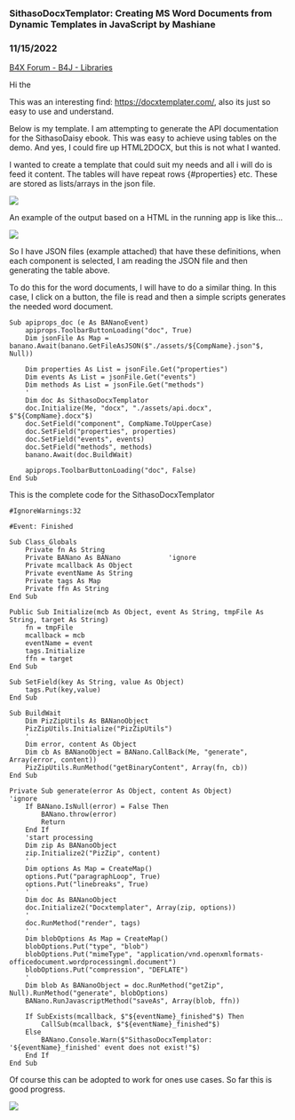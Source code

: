 ### SithasoDocxTemplator: Creating MS Word Documents from Dynamic Templates in JavaScript by Mashiane
### 11/15/2022
[B4X Forum - B4J - Libraries](https://www.b4x.com/android/forum/threads/144171/)

Hi the  
  
This was an interesting find: <https://docxtemplater.com/>, also its just so easy to use and understand.  
  
Below is my template. I am attempting to generate the API documentation for the SithasoDaisy ebook. This was easy to achieve using tables on the demo. And yes, I could fire up HTML2DOCX, but this is not what I wanted.  
  
I wanted to create a template that could suit my needs and all i will do is feed it content. The tables will have repeat rows {#properties} etc. These are stored as lists/arrays in the json file.  
  
![](https://www.b4x.com/android/forum/attachments/136023)  
  
An example of the output based on a HTML in the running app is like this…  
  
![](https://www.b4x.com/android/forum/attachments/136024)  
  
So I have JSON files (example attached) that have these definitions, when each component is selected, I am reading the JSON file and then generating the table above.  
  
To do this for the word documents, I will have to do a similar thing. In this case, I click on a button, the file is read and then a simple scripts generates the needed word document.  
  

```B4X
Sub apiprops_doc (e As BANanoEvent)  
    apiprops.ToolbarButtonLoading("doc", True)  
    Dim jsonFile As Map = banano.Await(banano.GetFileAsJSON($"./assets/${CompName}.json"$, Null))  
   
    Dim properties As List = jsonFile.Get("properties")  
    Dim events As List = jsonFile.Get("events")  
    Dim methods As List = jsonFile.Get("methods")  
    '  
    Dim doc As SithasoDocxTemplator  
    doc.Initialize(Me, "docx", "./assets/api.docx", $"${CompName}.docx"$)  
    doc.SetField("component", CompName.ToUpperCase)  
    doc.SetField("properties", properties)  
    doc.SetField("events", events)  
    doc.SetField("methods", methods)  
    banano.Await(doc.BuildWait)  
   
    apiprops.ToolbarButtonLoading("doc", False)  
End Sub
```

  
  
This is the complete code for the SithasoDocxTemplator  
  

```B4X
#IgnoreWarnings:32  
  
#Event: Finished  
  
Sub Class_Globals  
    Private fn As String  
    Private BANano As BANano            'ignore  
    Private mcallback As Object  
    Private eventName As String  
    Private tags As Map  
    Private ffn As String  
End Sub  
  
Public Sub Initialize(mcb As Object, event As String, tmpFile As String, target As String)  
    fn = tmpFile  
    mcallback = mcb  
    eventName = event  
    tags.Initialize  
    ffn = target  
End Sub  
  
Sub SetField(key As String, value As Object)  
    tags.Put(key,value)  
End Sub  
  
Sub BuildWait  
    Dim PizZipUtils As BANanoObject  
    PizZipUtils.Initialize("PizZipUtils")  
    '  
    Dim error, content As Object  
    Dim cb As BANanoObject = BANano.CallBack(Me, "generate", Array(error, content))  
    PizZipUtils.RunMethod("getBinaryContent", Array(fn, cb))  
End Sub  
  
Private Sub generate(error As Object, content As Object)            'ignore  
    If BANano.IsNull(error) = False Then  
        BANano.throw(error)  
        Return  
    End If  
    'start processing  
    Dim zip As BANanoObject  
    zip.Initialize2("PizZip", content)  
    '  
    Dim options As Map = CreateMap()  
    options.Put("paragraphLoop", True)  
    options.Put("linebreaks", True)  
    '  
    Dim doc As BANanoObject  
    doc.Initialize2("Docxtemplater", Array(zip, options))  
    '  
    doc.RunMethod("render", tags)  
    '  
    Dim blobOptions As Map = CreateMap()  
    blobOptions.Put("type", "blob")  
    blobOptions.Put("mimeType", "application/vnd.openxmlformats-officedocument.wordprocessingml.document")  
    blobOptions.Put("compression", "DEFLATE")  
    '  
    Dim blob As BANanoObject = doc.RunMethod("getZip", Null).RunMethod("generate", blobOptions)  
    BANano.RunJavascriptMethod("saveAs", Array(blob, ffn))  
   
    If SubExists(mcallback, $"${eventName}_finished"$) Then  
        CallSub(mcallback, $"${eventName}_finished"$)  
    Else  
        BANano.Console.Warn($"SithasoDocxTemplator: '${eventName}_finished' event does not exist!"$)  
    End If  
End Sub
```

  
  
Of course this can be adopted to work for ones use cases. So far this is good progress.  
  
![](https://www.b4x.com/android/forum/attachments/136027)